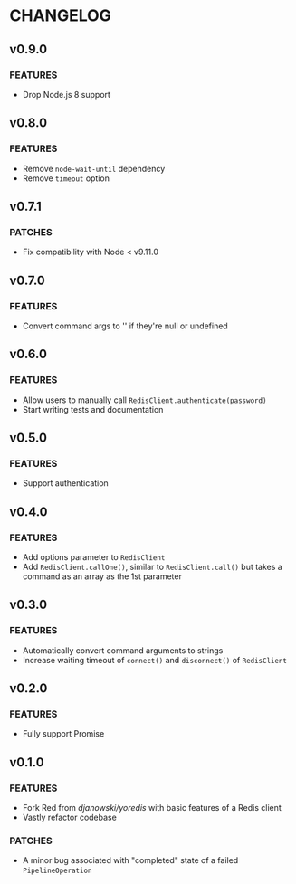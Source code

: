 # CHANGELOG

## v0.9.0

### FEATURES

- Drop Node.js 8 support

## v0.8.0

### FEATURES

- Remove `node-wait-until` dependency
- Remove `timeout` option

## v0.7.1

### PATCHES

- Fix compatibility with Node < v9.11.0

## v0.7.0

### FEATURES

- Convert command args to '' if they're null or undefined

## v0.6.0

### FEATURES

- Allow users to manually call `RedisClient.authenticate(password)`
- Start writing tests and documentation

## v0.5.0

### FEATURES

- Support authentication

## v0.4.0

### FEATURES

- Add options parameter to `RedisClient`
- Add `RedisClient.callOne()`, similar to `RedisClient.call()` but takes a command as an array as the 1st parameter

## v0.3.0

### FEATURES

- Automatically convert command arguments to strings
- Increase waiting timeout of `connect()` and `disconnect()` of `RedisClient`

## v0.2.0

### FEATURES

- Fully support Promise

## v0.1.0

### FEATURES

- Fork Red from _djanowski/yoredis_ with basic features of a Redis client
- Vastly refactor codebase

### PATCHES

- A minor bug associated with "completed" state of a failed `PipelineOperation`
